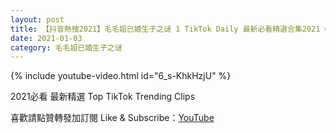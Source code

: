 ```yaml
---
layout: post
title: 【抖音熱搜2021】毛毛姐已婚生子之谜 1 TikTok Daily 最新必看精選合集2021 01 03
date: 2021-01-03
category: 毛毛姐已婚生子之谜
---
```


{% include youtube-video.html id="6_s-KhkHzjU" %}

2021必看 最新精選 Top TikTok Trending Clips

喜歡請點贊轉發加訂閱 Like & Subscribe：[YouTube](https://www.youtube.com/channel/UCAoR7VcanIPd04uEq_GIylA/videos)

